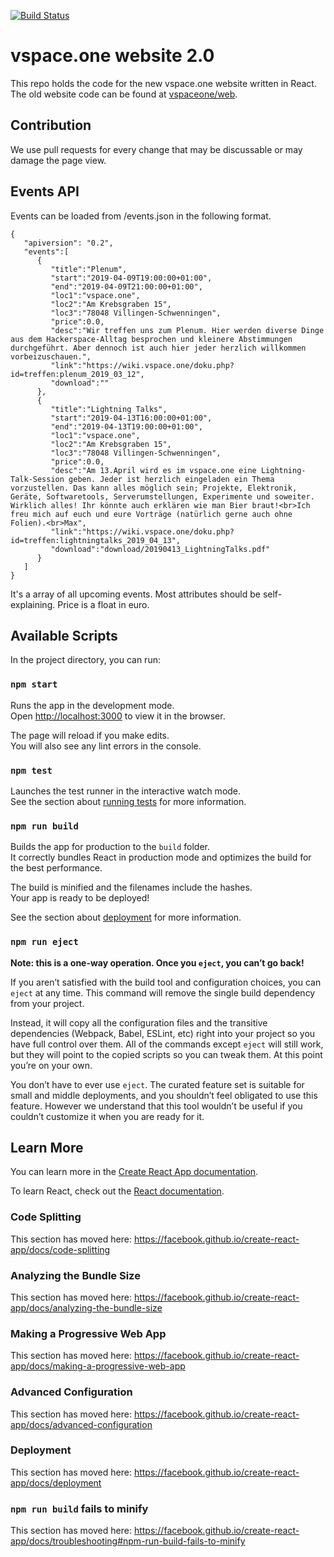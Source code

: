 [![Build Status](https://jenkins.vspace.one/buildStatus/icon?job=vspaceone%2Fweb-react%2Fmaster)](https://jenkins.vspace.one/job/vspaceone/job/web-react/job/master/)

# vspace.one website 2.0
This repo holds the code for the new vspace.one website written in React.
The old website code can be found at [vspaceone/web](https://github.com/vspaceone/web).

## Contribution
We use pull requests for every change that may be discussable or may damage the page view.

## Events API
Events can be loaded from /events.json in the following format.
```
{
   "apiversion": "0.2",
   "events":[
      {
         "title":"Plenum",
         "start":"2019-04-09T19:00:00+01:00",
         "end":"2019-04-09T21:00:00+01:00",
         "loc1":"vspace.one",
         "loc2":"Am Krebsgraben 15",
         "loc3":"78048 Villingen-Schwenningen",
         "price":0.0,
         "desc":"Wir treffen uns zum Plenum. Hier werden diverse Dinge aus dem Hackerspace-Alltag besprochen und kleinere Abstimmungen durchgeführt. Aber dennoch ist auch hier jeder herzlich willkommen vorbeizuschauen.",
         "link":"https://wiki.vspace.one/doku.php?id=treffen:plenum_2019_03_12",
         "download":""
      },
      {
         "title":"Lightning Talks",
         "start":"2019-04-13T16:00:00+01:00",
         "end":"2019-04-13T19:00:00+01:00",
         "loc1":"vspace.one",
         "loc2":"Am Krebsgraben 15",
         "loc3":"78048 Villingen-Schwenningen",
         "price":0.0,
         "desc":"Am 13.April wird es im vspace.one eine Lightning-Talk-Session geben. Jeder ist herzlich eingeladen ein Thema vorzustellen. Das kann alles möglich sein; Projekte, Elektronik, Geräte, Softwaretools, Serverumstellungen, Experimente und soweiter. Wirklich alles! Ihr könnte auch erklären wie man Bier braut!<br>Ich freu mich auf euch und eure Vorträge (natürlich gerne auch ohne Folien).<br>Max",
         "link":"https://wiki.vspace.one/doku.php?id=treffen:lightningtalks_2019_04_13",
         "download":"download/20190413_LightningTalks.pdf"
      }
   ]
}
```
It's a array of all upcoming events. Most attributes should be self-explaining. Price is a float in euro.


## Available Scripts

In the project directory, you can run:

### `npm start`

Runs the app in the development mode.<br>
Open [http://localhost:3000](http://localhost:3000) to view it in the browser.

The page will reload if you make edits.<br>
You will also see any lint errors in the console.

### `npm test`

Launches the test runner in the interactive watch mode.<br>
See the section about [running tests](https://facebook.github.io/create-react-app/docs/running-tests) for more information.

### `npm run build`

Builds the app for production to the `build` folder.<br>
It correctly bundles React in production mode and optimizes the build for the best performance.

The build is minified and the filenames include the hashes.<br>
Your app is ready to be deployed!

See the section about [deployment](https://facebook.github.io/create-react-app/docs/deployment) for more information.

### `npm run eject`

**Note: this is a one-way operation. Once you `eject`, you can’t go back!**

If you aren’t satisfied with the build tool and configuration choices, you can `eject` at any time. This command will remove the single build dependency from your project.

Instead, it will copy all the configuration files and the transitive dependencies (Webpack, Babel, ESLint, etc) right into your project so you have full control over them. All of the commands except `eject` will still work, but they will point to the copied scripts so you can tweak them. At this point you’re on your own.

You don’t have to ever use `eject`. The curated feature set is suitable for small and middle deployments, and you shouldn’t feel obligated to use this feature. However we understand that this tool wouldn’t be useful if you couldn’t customize it when you are ready for it.

## Learn More

You can learn more in the [Create React App documentation](https://facebook.github.io/create-react-app/docs/getting-started).

To learn React, check out the [React documentation](https://reactjs.org/).

### Code Splitting

This section has moved here: https://facebook.github.io/create-react-app/docs/code-splitting

### Analyzing the Bundle Size

This section has moved here: https://facebook.github.io/create-react-app/docs/analyzing-the-bundle-size

### Making a Progressive Web App

This section has moved here: https://facebook.github.io/create-react-app/docs/making-a-progressive-web-app

### Advanced Configuration

This section has moved here: https://facebook.github.io/create-react-app/docs/advanced-configuration

### Deployment

This section has moved here: https://facebook.github.io/create-react-app/docs/deployment

### `npm run build` fails to minify

This section has moved here: https://facebook.github.io/create-react-app/docs/troubleshooting#npm-run-build-fails-to-minify
